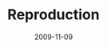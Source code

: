 ---
layout: music 
title: "Reproduction"
series: "The Garden"
date: 2009-11-09 
description: "Brian Tome discusses how growth naturally leads to reproduction and fruit."
audio: "http://s3.amazonaws.com/crossroadsaudiomessages/TheGarden5.mp3"
audio-duration: "38:48"
src: "http://www.crossroads.net/players/media/series/Garden_190x110.jpg"
---